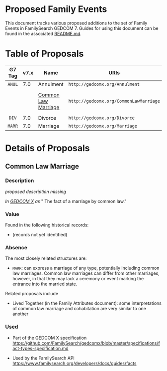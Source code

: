 # Proposed Family Events

This document tracks various proposed additions to the set of Family Events in FamilySearch GEDCOM 7.
Guides for using this document can be found in the associated [README.md](README.md).


# Table of Proposals

| G7 Tag | v7.x| Name           | URIs | Notes |
|:------:|-----|----------------|------|-------|
| `ANUL` | 7.0 | Annulment | `http://gedcomx.org/Annulment` | |
|        |     | [Common Law Marriage](#common-law-marriage) | `http://gedcomx.org/CommonLawMarriage` | perhaps `MARR`.`TYPE Common law`? |
| `DIV`  | 7.0 | Divorce | `http://gedcomx.org/Divorce` | |
| `MARR` | 7.0 | Marriage | `http://gedcomx.org/Marriage` | |

# Details of Proposals


## Common Law Marriage

### Description

*proposed description missing*

*In [GEDCOM X](https://github.com/FamilySearch/gedcomx/blob/master/specifications/fact-types-specification.md) as* " The fact of a marriage by common law."

### Value

Found in the following historical records:

- (records not yet identified)

### Absence

The most closely related structures are:

- `MARR`: can express a marriage of any type, potentially including common law marriages. Common law marriages can differ from other marriages, however, in that they may lack a ceremony or event marking the entrance into the married state.

Related proposals include

- Lived Together (in the Family Attributes document): some interpretations of common law marriage and cohabitation are very similar to one another

### Used

- Part of the GEDCOM X specification <https://github.com/FamilySearch/gedcomx/blob/master/specifications/fact-types-specification.md>

- Used by the FamilySearch API <https://www.familysearch.org/developers/docs/guides/facts>
